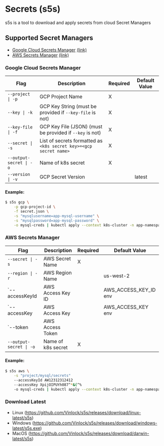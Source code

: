 # Secrets (s5s)

s5s is a tool to download and apply secrets from cloud Secret Managers

## Supported Secret Managers
- [Google Cloud Secrets Manager](https://github.com/Vinlock/s5s#google-cloud-secrets-manager) [(link)](https://cloud.google.com/secret-manager)
- [AWS Secrets Manager](https://github.com/Vinlock/s5s#aws-secrets-manager) [(link)](https://aws.amazon.com/secrets-manager/)

### Google Cloud Secrets Manager
| Flag                    | Description                                                       | Required | Default Value |
|-------------------------|-------------------------------------------------------------------|----------|---------------|
| `--project \| -p`       | GCP Project Name                                                  | X        |               |
| `--key \| -k`           | GCP Key String (must be provided if `--key-file` is not)          | X        |               |
| `--key-file \| -f`      | GCP Key File (JSON) (must be provided if `--key` is not)          | X        |               |
| `--secret \| -s`        | List of secrets formatted as `<k8s secret key>=<gcp secret name>` | X        |               |
| `--output-secret \| -o` | Name of k8s secret                                                | X        |               |
| `--version \| -v`       | GCP Secret Version                                                |          | latest        |

#### Example:
```bash
$ s5s gcp \
    -p gcp-project-id \
    -f secret.json \
    -s "mysqlusername=app-mysql-username" \
    -s "mysqlpassword=app-mysql-password" \
    -o mysql-creds | kubectl apply --context k8s-cluster -n app-namespace -f -
```

### AWS Secrets Manager
| Flag                    | Description                                                       | Required | Default Value         |
|-------------------------|-------------------------------------------------------------------|----------|-----------------------|
| `--secret \| -s`        | AWS Secret Name                                                   | X        |                       |
| `--region \| -r`        | AWS Region Name                                                   |          | us-west-2             |
| `--accessKeyId          | AWS Access Key ID                                                 |          | AWS_ACCESS_KEY_ID env |
| `--accessKey            | AWS Access Key                                                    |          | AWS_ACCESS_KEY env    |
| `--token                | AWS Access Token                                                  |          |                       |
| `--output-secret \| -o` | Name of k8s secret                                                | X        |                       |

#### Example:
```bash
$ s5s aws \
    -s "project/mysql/secrets"
    --accessKeyId AW12312312412
    --accessKey XpijOIPUYh087^*&(^%
    -o mysql-creds | kubectl apply --context k8s-cluster -n app-namespace -f -
```

### Download Latest
- Linux (https://github.com/Vinlock/s5s/releases/download/linux-latest/s5s)
- Windows (https://github.com/Vinlock/s5s/releases/download/windows-latest/s5s.exe)
- MacOS (https://github.com/Vinlock/s5s/releases/download/darwin-latest/s5s)